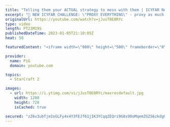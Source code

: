 ```yaml
---
title: "Telling them your ACTUAL strategy to mess with them | ICYFAR New Years Resolutions - SC2"
excerpt: "🤯 NEW ICYFAR CHALLENGE: \"PROXY EVERYTHING\" - proxy as much of your stuff as you can - try to have as few buildings as possible in your bases. Send submissions to eonblu95@gmail.com as attachment AND only ICYFAR as the subject. Max 1 replay per person. Latest submission is on the 30th January  🤯 In"
originalUrl: https://youtube.com/watch?v=jJusT0E0RYc
type: video
length: PT23M19S
publishedDateTime: 2023-01-05T21:10:05Z
heat: 50

featuredContent: "<iframe width=\"800\" height=\"500\" frameborder=\"0\" src=\"https://www.youtube.com/embed/jJusT0E0RYc\" allow=\"accelerometer; autoplay; encrypted-media; gyroscope; picture-in-picture\" allowfullscreen></iframe>"

provider:
  name: PiG
  domain: youtube.com

topics:
  - StarCraft 2

images:
  - url: https://i.ytimg.com/vi/jJusT0E0RYc/maxresdefault.jpg
    width: 1280
    height: 720
    isCached: true

secured: "zZ6v3ubTjmIoGLFy4x4Y3FEJf61jIK3YCqqZEQri9G8s90oMqemZGZS6zkdgQTiRYSOiYM2GakpIcS12YCnY5f/0nZl5B4GjsspEgiHetIp8WhBH+wKfr9D0/cAZfROgR7pc/iZK3MGj9PFQKuhYyw3EthQ1H2rE3VnMIgxBDDuzDgDEDpMYvMhM4pgnCsr3zd/pCQe4ABjMbOFPoGJiG0uxMXA4HEeBT1g87s++4hwK4pvAw/WBuUPxrY88irIO1Ma32ycmf8uDS7tl35St2Rmzh+2Ce4Kbn44Y8Fihsji9P51G3pcUN2QfT+TUDnNuKi8htOQI0W0h0mwzDd9rcNI5tG1WVBEOjqoH2lkcy3C6teCEoCdvlp+TqkUBogKvD/5TyfmW9e4wo0TLvLdnq0jS0udcthqAsVhr6WKqL6c=;nYHxkLGZKn8Yc5ORJRs6qA=="
---
```


